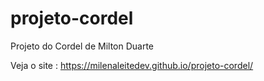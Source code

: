 # projeto-cordel
Projeto do Cordel de Milton Duarte

Veja o site : https://milenaleitedev.github.io/projeto-cordel/
